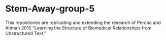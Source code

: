 # Stem-Away-group-5

This repositories are replicating and extending the research of Percha and Altman 2015 “Learning the Structure of Biomedical Relationships from Unstructured Text.”
